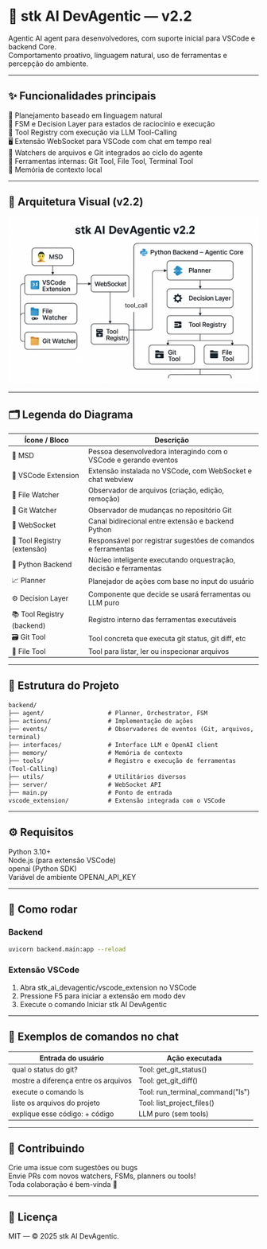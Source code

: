 # 🤖 stk AI DevAgentic — v2.2

Agentic AI agent para desenvolvedores, com suporte inicial para VSCode e backend Core.  
Comportamento proativo, linguagem natural, uso de ferramentas e percepção do ambiente.

---

## ✨ Funcionalidades principais

🧠 Planejamento baseado em linguagem natural  
🔁 FSM e Decision Layer para estados de raciocínio e execução  
🧩 Tool Registry com execução via LLM Tool-Calling  
🖥️ Extensão WebSocket para VSCode com chat em tempo real  
📁 Watchers de arquivos e Git integrados ao ciclo do agente  
🔧 Ferramentas internas: Git Tool, File Tool, Terminal Tool  
🧠 Memória de contexto local

---

## 🧭 Arquitetura Visual (v2.2)

![Arquitetura stk AI DevAgentic v2.2](architecture_v2_2.png)

---

## 🗂️ Legenda do Diagrama

| Ícone / Bloco             | Descrição                                                                 |
|---------------------------|---------------------------------------------------------------------------|
| 🧑 MSD                    | Pessoa desenvolvedora interagindo com o VSCode e gerando eventos          |
| 🧩 VSCode Extension       | Extensão instalada no VSCode, com WebSocket e chat webview                |
| 📁 File Watcher           | Observador de arquivos (criação, edição, remoção)                         |
| 📂 Git Watcher            | Observador de mudanças no repositório Git                                 |
| 🔌 WebSocket              | Canal bidirecional entre extensão e backend Python                        |
| 🧰 Tool Registry (extensão)| Responsável por registrar sugestões de comandos e ferramentas              |
| 🐍 Python Backend         | Núcleo inteligente executando orquestração, decisão e ferramentas         |
| 📈 Planner                | Planejador de ações com base no input do usuário                          |
| ⚙️ Decision Layer         | Componente que decide se usará ferramentas ou LLM puro                    |
| 📚 Tool Registry (backend)| Registro interno das ferramentas executáveis                              |
| 🗃️ Git Tool               | Tool concreta que executa git status, git diff, etc                    |
| 📂 File Tool              | Tool para listar, ler ou inspecionar arquivos                            |

---

## 📂 Estrutura do Projeto
```
backend/
├── agent/                  # Planner, Orchestrator, FSM
├── actions/                # Implementação de ações
├── events/                 # Observadores de eventos (Git, arquivos, terminal)
├── interfaces/             # Interface LLM e OpenAI client
├── memory/                 # Memória de contexto
├── tools/                  # Registro e execução de ferramentas (Tool-Calling)
├── utils/                  # Utilitários diversos
├── server/                 # WebSocket API
├── main.py                 # Ponto de entrada
vscode_extension/           # Extensão integrada com o VSCode
```
---

## ⚙️ Requisitos

Python 3.10+  
Node.js (para extensão VSCode)  
openai (Python SDK)  
Variável de ambiente OPENAI_API_KEY  

---

## 🚀 Como rodar

### Backend
```bash
uvicorn backend.main:app --reload
```
### Extensão VSCode

1. Abra stk_ai_devagentic/vscode_extension no VSCode  
2. Pressione F5 para iniciar a extensão em modo dev  
3. Execute o comando Iniciar stk AI DevAgentic  

---

## 💬 Exemplos de comandos no chat

| Entrada do usuário                         | Ação executada                            |
|--------------------------------------------|-------------------------------------------|
| qual o status do git?                    | Tool: get_git_status()                  |
| mostre a diferença entre os arquivos     | Tool: get_git_diff()                    |
| execute o comando ls                     | Tool: run_terminal_command("ls")        |
| liste os arquivos do projeto             | Tool: list_project_files()              |
| explique esse código: + código           | LLM puro (sem tools)                      |

---

## 🤝 Contribuindo

Crie uma issue com sugestões ou bugs  
Envie PRs com novos watchers, FSMs, planners ou tools!  
Toda colaboração é bem-vinda 🙌  

---

## 📘 Licença

MIT — © 2025 stk AI DevAgentic.
